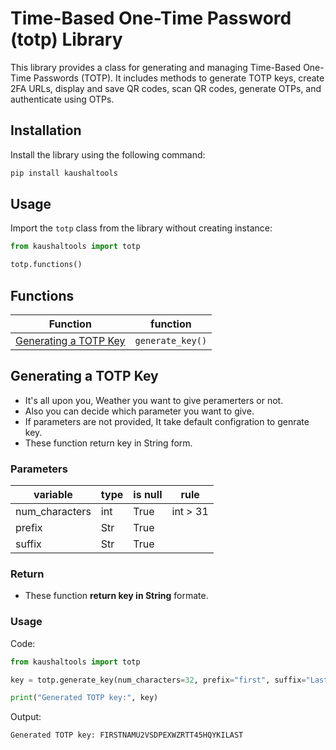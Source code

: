 # Time-Based One-Time Password (totp) Library

This library provides a class for generating and managing Time-Based One-Time Passwords (TOTP). It includes methods to generate TOTP keys, create 2FA URLs, display and save QR codes, scan QR codes, generate OTPs, and authenticate using OTPs.

## Installation

Install the library using the following command:

```bash
pip install kaushaltools
```

## Usage

Import the `totp` class from the library without creating instance:

```python
from kaushaltools import totp

totp.functions()
```

## Functions

Function                                                  | function
--------------------------------------------------------|-----------------
[Generating a TOTP Key](#generating-a-totp-key)         | `generate_key()`

## Generating a TOTP Key

* It's all upon you, Weather you want to give peramerters or not.
* Also you can decide which parameter you want to give.
* If parameters are not provided, It take default configration to genrate key.
* These function return key in String form.

### Parameters

variable            | type  | is null   | rule
--------------------|-------|-----------|---------
num_characters      | int   | True      | int > 31
prefix              | Str   | True      |
suffix              | Str   | True      |

### Return

* These function __return key in String__ formate.

### Usage

Code:

```python
from kaushaltools import totp

key = totp.generate_key(num_characters=32, prefix="first", suffix="Last")

print("Generated TOTP key:", key)
```

Output:

```bash
Generated TOTP key: FIRSTNAMU2VSDPEXWZRTT45HQYKILAST
```
